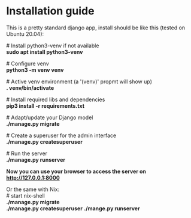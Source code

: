 # Installation guide

This is a pretty standard django app, install should be like this (tested on Ubuntu 20.04):  

\# Install python3-venv if not available  
**sudo apt install python3-venv**

\# Configure venv  
**python3 -m venv venv**

\# Active venv environment (a '(venv)' propmt will show up)  
**. venv/bin/activate**

\# Install required libs and dependencies  
**pip3 install -r requirements.txt**

\# Adapt/update your Django model  
**./manage.py migrate**

\# Create a superuser for the admin interface  
**./manage.py createsuperuser**

\# Run the server  
**./manage.py runserver**  

**Now you can use your browser to access the server on http://127.0.0.1:8000**

Or the same with Nix:  
\# start nix-shell  
**./manage.py migrate**  
**./manage.py createsuperuser** 
**./mange.py runserver**

